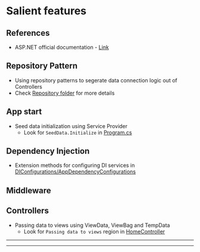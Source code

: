 # Salient features

## References

- ASP.NET official documentation - [Link][ASP_NET_Documentation]

## Repository Pattern

- Using repository patterns to segerate data connection logic out of Controllers
- Check [Repository folder](Repository) for more details

## App start

- Seed data initialization using Service Provider
	- Look for `SeedData.Initialize` in [Program.cs](Program.cs)

## Dependency Injection

- Extension methods for configuring DI services in [DIConfigurations/AppDependencyConfigurations](DIConfigurations/AppDependencyConfigurations.cs)


## Middleware



## Controllers

- Passing data to views using ViewData, ViewBag and TempData 
	- Look for `Passing data to views` region in [HomeController](Controllers/HomeController.cs)

---

[ASP_NET_Documentation]: https://learn.microsoft.com/en-us/aspnet/core/?view=aspnetcore-8.0

---